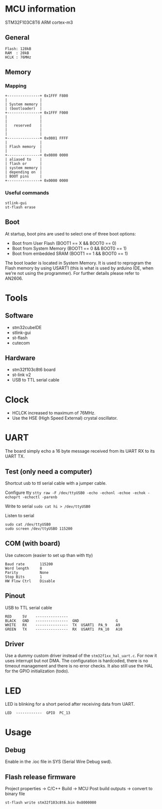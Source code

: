 # MCU information
STM32F103C8T6 ARM cortex-m3

## General
```
Flash: 128kB
RAM  : 20kB
HCLK : 76MHz
```

## Memory
### Mapping

```
+---------------+ 0x1FFF F800
|               |
| System memory |
| (bootloader)  |
+---------------+ 0x1FFF F000
|               |
|               |
|   reserved    |
|               |
|               |
+---------------+ 0x0801 FFFF
|               |
| Flash memory  |
|               |
+---------------+ 0x0800 0000
| aliased to    |
| flash or      |
| system memory |
| depending on  |
| BOOT pins     |
+---------------+ 0x0000 0000
```

### Useful commands
```
stlink-gui
st-flash erase
```

## Boot
At startup, boot pins are used to select one of three boot options:
- Boot from User Flash (BOOT1 == X && BOOT0 == 0)
- Boot from System Memory (BOOT1 == 0 && BOOT0 == 1)
- Boot from embedded SRAM (BOOT1 == 1 && BOOT0 == 1)

The boot loader is located in System Memory. It is used to reprogram the Flash memory by using USART1 (this is what is used by arduino IDE, when we're not using the programmer).
For further details please refer to AN2606.

# Tools
## Software
- stm32cubeIDE
- stlink-gui
- st-flash
- cutecom

## Hardware
- stm32f103c8t6 board
- st-link v2
- USB to TTL serial cable

# Clock
- HCLCK increased to maximum of 76MHz.
- Use the HSE (High Speed External) crystal oscillator.

# UART
The board simply echo a 16 byte message received from its UART RX to its UART TX.

## Test (only need a computer)
Shortcut usb to ttl serial cable with a jumper cable.

Configure tty
`stty raw -F /dev/ttyUSB0 -echo -echonl -echoe -echok -echoprt -echoctl -parenb`

Write to serial
`sudo cat hi > /dev/ttyUSB0`

Listen to serial
```
sudo cat /dev/ttyUSB0
sudo screen /dev/ttyUSBO 115200
```

## COM (with board)
Use cutecom (easier to set up than with tty)
```
Baud rate       115200
Word length     8
Parity          None
Stop Bits       1
HW Flow Ctrl    Disable
```

## Pinout
USB to TTL serial cable

```
RED     5V    ---------------
BLACK   GND   ---------------  GND                 G
WHITE   RX    ---------------  TX  USART1  PA_9    A9
GREEN   TX    ---------------  RX  USART1  PA_10   A10
```

## Driver
Use a dummy custom driver instead of the `stm32f1xx_hal_uart.c`.
For now it uses interrupt but not DMA. The configuration is hardcoded, there is no timeout management and there is no error checks.
It also still use the HAL for the GPIO initialization (todo).

# LED
LED is blinking for a short period after receiving data from UART.

```
LED  ------------  GPIO  PC_13
```

# Usage
## Debug
Enable in the .ioc file in SYS (Serial Wire Debug swd).

## Flash release firmware
Project properties -> C/C++ Build -> MCU Post build outputs -> convert to binary file

`st-flash write stm32f103c8t6.bin 0x8000000`
